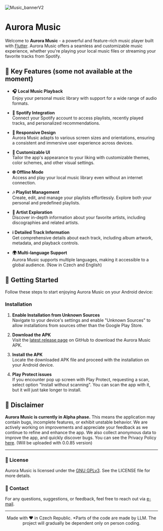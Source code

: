 ![Music_bannerV2](https://github.com/user-attachments/assets/03b7a711-3f59-4161-ae08-33bc6a5444f6)

# Aurora Music

Welcome to **Aurora Music** - a powerful and feature-rich music player built with [Flutter](https://flutter.dev/). Aurora Music offers a seamless and customizable music experience, whether you're playing your local music files or streaming your favorite tracks from Spotify.

## 🎵 Key Features (some not available at the moment)

- **🎧 Local Music Playback**  
  Enjoy your personal music library with support for a wide range of audio formats.

- **🔗 Spotify Integration**  
  Connect your Spotify account to access playlists, recently played tracks, and personalized recommendations.

- **📱 Responsive Design**  
  Aurora Music adapts to various screen sizes and orientations, ensuring a consistent and immersive user experience across devices.

- **🎨 Customizable UI**  
  Tailor the app's appearance to your liking with customizable themes, color schemes, and other visual settings.

- **🌐 Offline Mode**  
  Access and play your local music library even without an internet connection.

- **🎶 Playlist Management**  
  Create, edit, and manage your playlists effortlessly. Explore both your personal and predefined playlists.

- **🎤 Artist Exploration**  
  Discover in-depth information about your favorite artists, including discographies and related artists.

- **ℹ️ Detailed Track Information**  
  Get comprehensive details about each track, including album artwork, metadata, and playback controls.

- **🌍 Multi-language Support**  
  Aurora Music supports multiple languages, making it accessible to a global audience. (Now in Czech and English)

## 🚀 Getting Started

Follow these steps to start enjoying Aurora Music on your Android device:

### Installation

1. **Enable Installation from Unknown Sources**  
   Navigate to your device's settings and enable "Unknown Sources" to allow installations from sources other than the Google Play Store.

2. **Download the APK**  
   Visit the [latest release page](https://github.com/D4v31x/Aurora-Music/releases/latest) on GitHub to download the Aurora Music APK.

3. **Install the APK**  
   Locate the downloaded APK file and proceed with the installation on your Android device.

4. **Play Protect issues**  
   If you encounter pop up screen with Play Protect, requesting a scan, select option "Install without scanning". You can scan the app with it, but it will just take longer to install.


## 📢 Disclaimer

**Aurora Music is currently in Alpha phase.** This means the application may contain bugs, incomplete features, or exhibit unstable behavior. We are actively working on improvements and appreciate your feedback as we continue to refine and enhance the app. We also collect anonymous data to improve the app, and quickly discover bugs. You can see the Privacy Policy [here](Privacy_Policy.txt). (Will be uploaded with 0.0.85 version)

---

### 📝 License

Aurora Music is licensed under the [GNU GPLv3](LICENSE). See the LICENSE file for more details.

### 📧 Contact

For any questions, suggestions, or feedback, feel free to reach out via [e-mail](mailto:info.aurorasoftware@protonmail.com).

---

<p align="center">
  Made with ❤️ in Czech Republic.  
  *Parts of the code are made by LLM. The project will gradually be dependent only on person coding.
</p>
